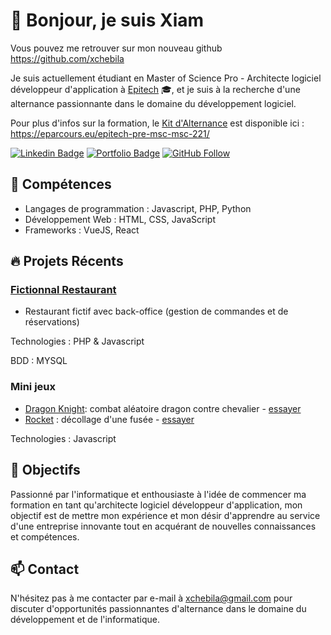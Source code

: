 <!-- Titre avec emoji -->
# 👋 Bonjour, je suis Xiam
Vous pouvez me retrouver sur mon nouveau github https://github.com/xchebila

<!-- Introduction avec emojis -->
Je suis actuellement étudiant en Master of Science Pro - Architecte logiciel développeur d'application à [Epitech](https://www.epitech.eu/) 🎓, et je suis à la recherche d'une alternance passionnante dans le domaine du développement logiciel.

Pour plus d'infos sur la formation, le [Kit d'Alternance](https://eparcours.eu/epitech-pre-msc-msc-221/) est disponible ici :
https://eparcours.eu/epitech-pre-msc-msc-221/

<!-- Badges avec emojis (facultatif) -->
[![Linkedin Badge](https://img.shields.io/badge/-xchebila-0072b1?style=flat&logo=Linkedin&logoColor=white&link=https://www.linkedin.com/in/xchebila/)](https://www.linkedin.com/in/xchebila/)
[![Portfolio Badge](https://img.shields.io/badge/Portfolio-chebilax.github.io/portfolio/-black)](https://chebilax.github.io/portfolio/)
[![GitHub Follow](https://img.shields.io/github/followers/chebilax?style=social&label=Follow)](https://github.com/chebilax)

<!-- Section Compétences avec emojis -->
## 🚀 Compétences
- Langages de programmation : Javascript, PHP, Python
- Développement Web : HTML, CSS, JavaScript
- Frameworks : VueJS, React

<!-- Section Projets avec emojis -->
## 🔥 Projets Récents
### [Fictionnal Restaurant](https://github.com/chebilax/FictionalRestaurant)
- Restaurant fictif avec back-office (gestion de commandes et de réservations)

Technologies : PHP & Javascript

BDD : MYSQL

### Mini jeux
- [Dragon Knight](https://github.com/chebilax/Dragon-Knight): combat aléatoire dragon contre chevalier - [essayer](https://chebilax.github.io/Dragon-Knight/)
- [Rocket](https://github.com/chebilax/rocket) : décollage d'une fusée - [essayer](https://chebilax.github.io/rocket/)
  
Technologies : Javascript

<!-- Section Objectifs avec emojis -->
## 🎯 Objectifs
Passionné par l'informatique et enthousiaste à l'idée de commencer ma formation en tant qu'architecte logiciel développeur d'application, mon objectif est de mettre mon expérience et mon désir d'apprendre au service d'une entreprise innovante tout en acquérant de nouvelles connaissances et compétences.

<!-- Section Contact avec emojis -->
## 📫 Contact
N'hésitez pas à me contacter par e-mail à [xchebila@gmail.com](mailto:xchebiila@gmail.com) pour discuter d'opportunités passionnantes d'alternance dans le domaine du développement et de l'informatique.
